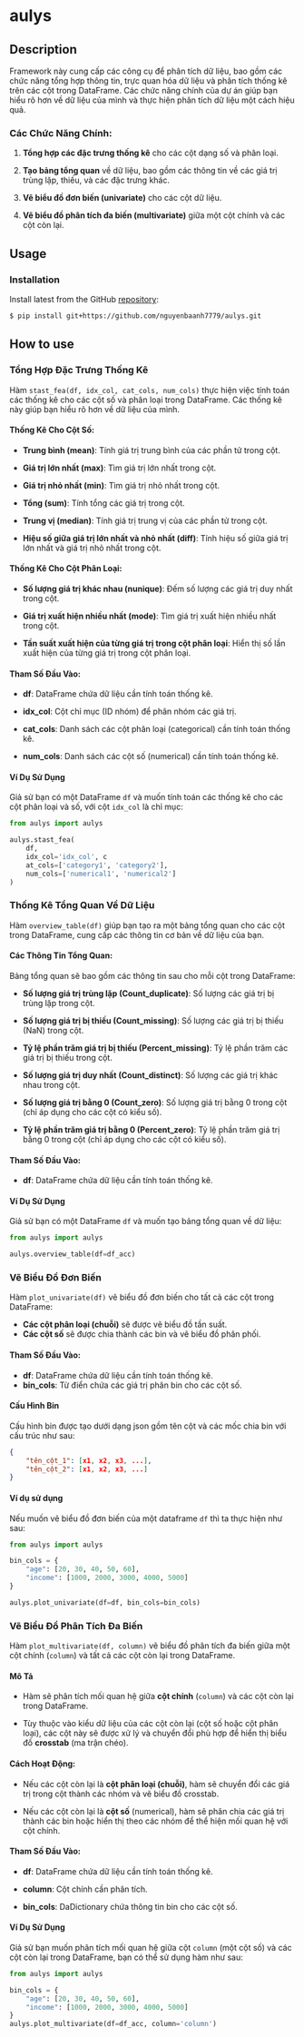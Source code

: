 # aulys

## Description
Framework này cung cấp các công cụ để phân tích dữ liệu, bao gồm các chức năng tổng hợp thông tin, trực quan hóa dữ liệu và phân tích thống kê trên các cột trong DataFrame. Các chức năng chính của dự án giúp bạn hiểu rõ hơn về dữ liệu của mình và thực hiện phân tích dữ liệu một cách hiệu quả.

### Các Chức Năng Chính:
1. **Tổng hợp các đặc trưng thống kê** cho các cột dạng số và phân loại.

2. **Tạo bảng tổng quan** về dữ liệu, bao gồm các thông tin về các giá trị trùng lặp, thiếu, và các đặc trưng khác.

3. **Vẽ biểu đồ đơn biến (univariate)** cho các cột dữ liệu.

4. **Vẽ biểu đồ phân tích đa biến (multivariate)** giữa một cột chính và các cột còn lại.

## Usage

### Installation

Install latest from the GitHub [repository][repo]:

```sh
$ pip install git+https://github.com/nguyenbaanh7779/aulys.git
```

[repo]: https://github.com/nguyenbaanh7779/aulys

## How to use

### Tổng Hợp Đặc Trưng Thống Kê

Hàm `stast_fea(df, idx_col, cat_cols, num_cols)` thực hiện việc tính toán các thống kê cho các cột số và phân loại trong DataFrame. Các thống kê này giúp bạn hiểu rõ hơn về dữ liệu của mình.

#### Thống Kê Cho Cột Số:

- **Trung bình (mean)**: Tính giá trị trung bình của các phần tử trong cột.

- **Giá trị lớn nhất (max)**: Tìm giá trị lớn nhất trong cột.

- **Giá trị nhỏ nhất (min)**: Tìm giá trị nhỏ nhất trong cột.

- **Tổng (sum)**: Tính tổng các giá trị trong cột.

- **Trung vị (median)**: Tính giá trị trung vị của các phần tử trong cột.

- **Hiệu số giữa giá trị lớn nhất và nhỏ nhất (diff)**: Tính hiệu số giữa giá trị lớn nhất và giá trị nhỏ nhất trong cột.

#### Thống Kê Cho Cột Phân Loại:

- **Số lượng giá trị khác nhau (nunique)**: Đếm số lượng các giá trị duy nhất trong cột.

- **Giá trị xuất hiện nhiều nhất (mode)**: Tìm giá trị xuất hiện nhiều nhất trong cột.

- **Tần suất xuất hiện của từng giá trị trong cột phân loại**: Hiển thị số lần xuất hiện của từng giá trị trong cột phân loại.

#### Tham Số Đầu Vào:
- **df**: DataFrame chứa dữ liệu cần tính toán thống kê.

- **idx_col**: Cột chỉ mục (ID nhóm) để phân nhóm các giá trị.

- **cat_cols**: Danh sách các cột phân loại (categorical) cần tính toán thống kê.

- **num_cols**: Danh sách các cột số (numerical) cần tính toán thống kê.

#### Ví Dụ Sử Dụng

Giả sử bạn có một DataFrame `df` và muốn tính toán các thống kê cho các cột phân loại và số, với cột `idx_col` là chỉ mục:

```python
from aulys import aulys

aulys.stast_fea(
    df, 
    idx_col='idx_col', c
    at_cols=['category1', 'category2'], 
    num_cols=['numerical1', 'numerical2']
)
```

### Thống Kê Tổng Quan Về Dữ Liệu

Hàm `overview_table(df)` giúp bạn tạo ra một bảng tổng quan cho các cột trong DataFrame, cung cấp các thông tin cơ bản về dữ liệu của bạn.

#### Các Thông Tin Tổng Quan:

Bảng tổng quan sẽ bao gồm các thông tin sau cho mỗi cột trong DataFrame:

- **Số lượng giá trị trùng lặp (Count_duplicate)**: Số lượng các giá trị bị trùng lặp trong cột.

- **Số lượng giá trị bị thiếu (Count_missing)**: Số lượng các giá trị bị thiếu (NaN) trong cột.

- **Tỷ lệ phần trăm giá trị bị thiếu (Percent_missing)**: Tỷ lệ phần trăm các giá trị bị thiếu trong cột.

- **Số lượng giá trị duy nhất (Count_distinct)**: Số lượng các giá trị khác nhau trong cột.

- **Số lượng giá trị bằng 0 (Count_zero)**: Số lượng giá trị bằng 0 trong cột (chỉ áp dụng cho các cột có kiểu số).

- **Tỷ lệ phần trăm giá trị bằng 0 (Percent_zero)**: Tỷ lệ phần trăm giá trị bằng 0 trong cột (chỉ áp dụng cho các cột có kiểu số).

#### Tham Số Đầu Vào:
- **df**: DataFrame chứa dữ liệu cần tính toán thống kê.

#### Ví Dụ Sử Dụng

Giả sử bạn có một DataFrame `df` và muốn tạo bảng tổng quan về dữ liệu:

```python
from aulys import aulys

aulys.overview_table(df=df_acc)
```

### Vẽ Biểu Đồ Đơn Biến

Hàm `plot_univariate(df)` vẽ biểu đồ đơn biến cho tất cả các cột trong DataFrame:

- **Các cột phân loại (chuỗi)** sẽ được vẽ biểu đồ tần suất.
- **Các cột số** sẽ được chia thành các bin và vẽ biểu đồ phân phối.

#### Tham Số Đầu Vào:
- **df**: DataFrame chứa dữ liệu cần tính toán thống kê.
- **bin_cols**: Từ điển chứa các giá trị phân bin cho các cột số.

#### Cấu Hình Bin

Cấu hình bin được tạo dưới dạng json gồm tên cột và các mốc chia bin với cấu trúc như sau:

```json
{
    "tên_cột_1": [x1, x2, x3, ...],
    "tên_cột_2": [x1, x2, x3, ...]
}
```

#### Ví dụ sử dụng

Nếu muốn vẽ biểu đồ đơn biến của một dataframe `df` thì ta thực hiện như sau:
```python
from aulys import aulys

bin_cols = {
    "age": [20, 30, 40, 50, 60],
    "income": [1000, 2000, 3000, 4000, 5000]
}

aulys.plot_univariate(df=df, bin_cols=bin_cols)
```

### Vẽ Biểu Đồ Phân Tích Đa Biến

Hàm `plot_multivariate(df, column)` vẽ biểu đồ phân tích đa biến giữa một cột chính (`column`) và tất cả các cột còn lại trong DataFrame.

#### Mô Tả

- Hàm sẽ phân tích mối quan hệ giữa **cột chính** (`column`) và các cột còn lại trong DataFrame.

- Tùy thuộc vào kiểu dữ liệu của các cột còn lại (cột số hoặc cột phân loại), các cột này sẽ được xử lý và chuyển đổi phù hợp để hiển thị biểu đồ **crosstab** (ma trận chéo).

#### Cách Hoạt Động:

- Nếu các cột còn lại là **cột phân loại (chuỗi)**, hàm sẽ chuyển đổi các giá trị trong cột thành các nhóm và vẽ biểu đồ crosstab.

- Nếu các cột còn lại là **cột số** (numerical), hàm sẽ phân chia các giá trị thành các bin hoặc hiển thị theo các nhóm để thể hiện mối quan hệ với cột chính.

#### Tham Số Đầu Vào:

- **df**: DataFrame chứa dữ liệu cần tính toán thống kê.

- **column**: Cột chính cần phân tích.

- **bin_cols**: DaDictionary chứa thông tin bin cho các cột số.

#### Ví Dụ Sử Dụng

Giả sử bạn muốn phân tích mối quan hệ giữa cột `column` (một cột số) và các cột còn lại trong DataFrame, bạn có thể sử dụng hàm như sau:

```python
from aulys import aulys

bin_cols = {
    "age": [20, 30, 40, 50, 60],
    "income": [1000, 2000, 3000, 4000, 5000]
}
aulys.plot_multivariate(df=df_acc, column='column')
```